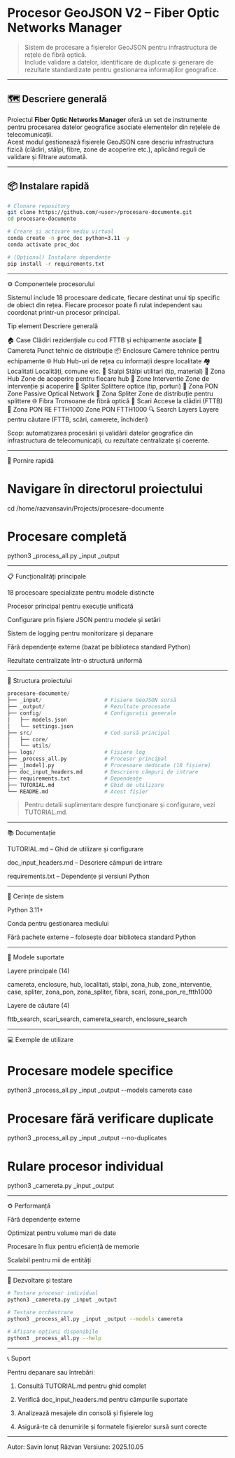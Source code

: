 
# Procesor GeoJSON V2 – Fiber Optic Networks Manager

> Sistem de procesare a fișierelor GeoJSON pentru infrastructura de rețele de fibră optică.  
> Include validare a datelor, identificare de duplicate și generare de rezultate standardizate pentru gestionarea informațiilor geografice.

---

## 🗺️ Descriere generală

Proiectul **Fiber Optic Networks Manager** oferă un set de instrumente pentru procesarea datelor geografice asociate elementelor din rețelele de telecomunicații.  
Acest modul gestionează fișierele GeoJSON care descriu infrastructura fizică (clădiri, stâlpi, fibre, zone de acoperire etc.), aplicând reguli de validare și filtrare automată.

---

## 📦 Instalare rapidă

```bash
# Clonare repository
git clone https://github.com/<user>/procesare-documente.git
cd procesare-documente

# Creare și activare mediu virtual
conda create -n proc_doc python=3.11 -y
conda activate proc_doc

# (Opțional) Instalare dependențe
pip install -r requirements.txt
```


---

⚙️ Componentele procesorului

Sistemul include 18 procesoare dedicate, fiecare destinat unui tip specific de obiect din rețea.
Fiecare procesor poate fi rulat independent sau coordonat printr-un procesor principal.

Tip element	Descriere generală

🏠 Case	Clădiri rezidențiale cu cod FTTB și echipamente asociate
📡 Camereta	Punct tehnic de distribuție
📦 Enclosure	Camere tehnice pentru echipamente
🌐 Hub	Hub-uri de rețea cu informații despre localitate
🏘️ Localitati	Localități, comune etc.
📶 Stalpi	Stâlpi utilitari (tip, material)
🏢 Zona Hub	Zone de acoperire pentru fiecare hub
🔧 Zone Interventie	Zone de intervenție și acoperire
🔌 Spliter	Splittere optice (tip, porturi)
📡 Zona PON	Zone Passive Optical Network
📶 Zona Spliter	Zone de distribuție pentru splittere
🌐 Fibra	Tronsoane de fibră optică
🏢 Scari	Accese la clădiri (FTTB)
📡 Zona PON RE FTTH1000	Zone PON FTTH1000
🔍 Search Layers	Layere pentru căutare (FTTB, scări, camerete, închideri)


Scop: automatizarea procesării și validării datelor geografice din infrastructura de telecomunicații, cu rezultate centralizate și coerente.


---

🚀 Pornire rapidă

# Navigare în directorul proiectului
cd /home/razvansavin/Projects/procesare-documente

# Procesare completă
python3 _process_all.py _input _output


---

📋 Funcționalități principale

18 procesoare specializate pentru modele distincte

Procesor principal pentru execuție unificată

Configurare prin fișiere JSON pentru modele și setări

Sistem de logging pentru monitorizare și depanare

Fără dependențe externe (bazat pe biblioteca standard Python)

Rezultate centralizate într-o structură uniformă



---

📁 Structura proiectului

```python
procesare-documente/
├── _input/                    # Fișiere GeoJSON sursă
├── _output/                   # Rezultate procesate
├── config/                    # Configurații generale
│   ├── models.json
│   └── settings.json
├── src/                       # Cod sursă principal
│   ├── core/
│   └── utils/
├── logs/                      # Fișiere log
├── _process_all.py            # Procesor principal
├── _[model].py                # Procesoare dedicate (18 fișiere)
├── doc_input_headers.md       # Descriere câmpuri de intrare
├── requirements.txt           # Dependențe
├── TUTORIAL.md                # Ghid de utilizare
└── README.md                  # Acest fișier

```

> Pentru detalii suplimentare despre funcționare și configurare, vezi TUTORIAL.md.




---

📚 Documentație

TUTORIAL.md – Ghid de utilizare și configurare

doc_input_headers.md – Descriere câmpuri de intrare

requirements.txt – Dependențe și versiuni Python



---

🔧 Cerințe de sistem

Python 3.11+

Conda pentru gestionarea mediului

Fără pachete externe – folosește doar biblioteca standard Python



---

🧩 Modele suportate

Layere principale (14)

camereta, enclosure, hub, localitati, stalpi,
zona_hub, zone_interventie, case, spliter,
zona_pon, zona_spliter, fibra, scari,
zona_pon_re_ftth1000

Layere de căutare (4)

fttb_search, scari_search, camereta_search, enclosure_search


---

💻 Exemple de utilizare

# Procesare modele specifice
python3 _process_all.py _input _output --models camereta case

# Procesare fără verificare duplicate
python3 _process_all.py _input _output --no-duplicates

# Rulare procesor individual
python3 _camereta.py _input _output


---

⚙️ Performanță

Fără dependențe externe

Optimizat pentru volume mari de date

Procesare în flux pentru eficiență de memorie

Scalabil pentru mii de entități



---

🧪 Dezvoltare și testare

```bash
# Testare procesor individual
python3 _camereta.py _input _output

# Testare orchestrare
python3 _process_all.py _input _output --models camereta

# Afișare opțiuni disponibile
python3 _process_all.py --help

```

---

📞 Suport

Pentru depanare sau întrebări:

1. Consultă TUTORIAL.md pentru ghid complet


2. Verifică doc_input_headers.md pentru câmpurile suportate


3. Analizează mesajele din consolă și fișierele log


4. Asigură-te că denumirile și formatele fișierelor sursă sunt corecte




---

Autor: Savin Ionuț Răzvan
Versiune: 2025.10.05
